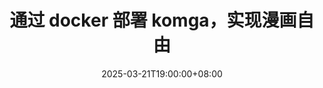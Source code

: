 ---
date: '2025-03-21T19:00:00+08:00'
draft: true
title: '通过 docker 部署 komga，实现漫画自由'
categories: [Tool]
tags: [Tool,自部署]
---